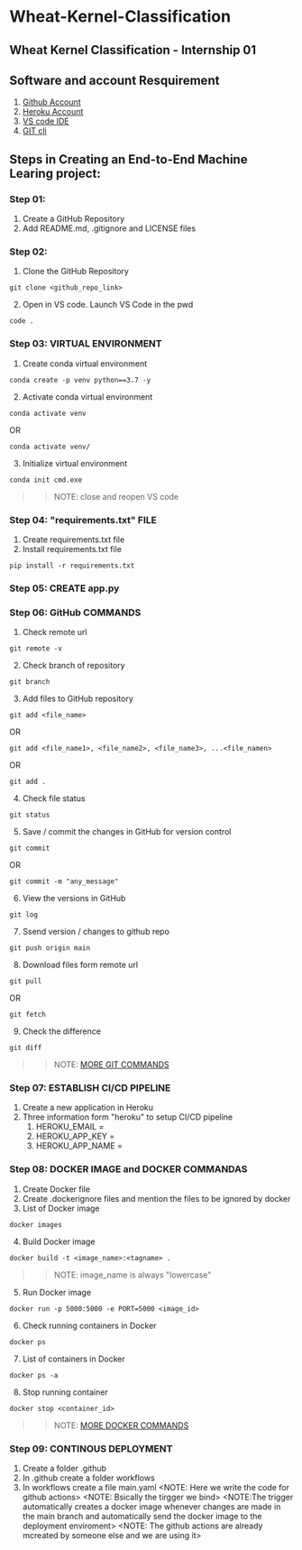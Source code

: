 # Wheat-Kernel-Classification
## Wheat Kernel Classification - Internship 01

## Software and account Resquirement
1. [Github Account](https://github.com)
2. [Heroku Account](https://dashboard.heroku.com/login)
3. [VS code IDE](https://code.visualstudio.com/download)
4. [GIT cli](https://git-scm.com/downloads)

## Steps in Creating an End-to-End Machine Learing project:
### Step 01:
1. Create a GitHub Repository
2. Add README.md, .gitignore and LICENSE files

### Step 02:
1. Clone the GitHub Repository
```
git clone <github_repo_link>
```
2. Open in VS code. Launch VS Code in the pwd
```
code .
```

### Step 03: VIRTUAL ENVIRONMENT 
1. Create conda virtual environment 
```
conda create -p venv python==3.7 -y
```
2. Activate conda virtual environment
```
conda activate venv
```
OR
```
conda activate venv/
```
3. Initialize virtual environment 
```
conda init cmd.exe
```
>> NOTE: close and reopen VS code

### Step 04: "requirements.txt" FILE
1. Create requirements.txt file
2. Install requirements.txt file
```
pip install -r requirements.txt
``` 

### Step 05: CREATE app.py

### Step 06: GitHub COMMANDS
1. Check remote url
```
git remote -v
```
2. Check branch of repository
```
git branch
```
3. Add files to GitHub repository
```
git add <file_name>
```
OR
```
git add <file_name1>, <file_name2>, <file_name3>, ...<file_namen>
```
OR
```
git add .
```
4. Check file status
```
git status
```
5. Save / commit the changes in GitHub for version control 
```
git commit
```
OR 
```
git commit -m "any_message"
```
6. View the versions in GitHub
```
git log
```
7. Ssend version / changes to github repo
```
git push origin main
```
8. Download files form remote url
```
git pull
```
OR
```
git fetch
```
9. Check the difference
```
git diff
```
>>NOTE: [MORE GIT COMMANDS](https://git-scm.com/docs/gittutorial)

### Step 07: ESTABLISH CI/CD PIPELINE 
1. Create a new application in Heroku
2. Three information form "heroku" to setup CI/CD pipeline
    1. HEROKU_EMAIL = 
    2. HEROKU_APP_KEY = 
    3. HEROKU_APP_NAME = 

### Step 08: DOCKER IMAGE and DOCKER COMMANDAS
1. Create Docker file 
2. Create .dockerignore files and mention the files to be ignored by docker
3. List of Docker image
```
docker images
```
4. Build Docker image
```
docker build -t <image_name>:<tagname> .
```
>> NOTE: image_name is always "lowercase"
5. Run Docker image
```
docker run -p 5000:5000 -e PORT=5000 <image_id>
```
6. Check running containers in Docker 
```
docker ps
```
7. List of containers in Docker
```
docker ps -a
```
8. Stop running container
```
docker stop <container_id>
```
>>NOTE: [MORE DOCKER COMMANDS](https://docs.docker.com/engine/reference/commandline/docker/)

### Step 09: CONTINOUS DEPLOYMENT
1. Create a folder .github
2. In .github create a folder workflows
3. In workflows create a file main.yaml 
<NOTE: Here we write the code for github actions>
<NOTE: Bsically the tirgger we bind>
<NOTE:The trigger automatically creates a docker image whenever changes are made in the main branch and automatically send the docker image to the deployment enviroment>
<NOTE: The github actions are already mcreated by someone else and we are using it>

